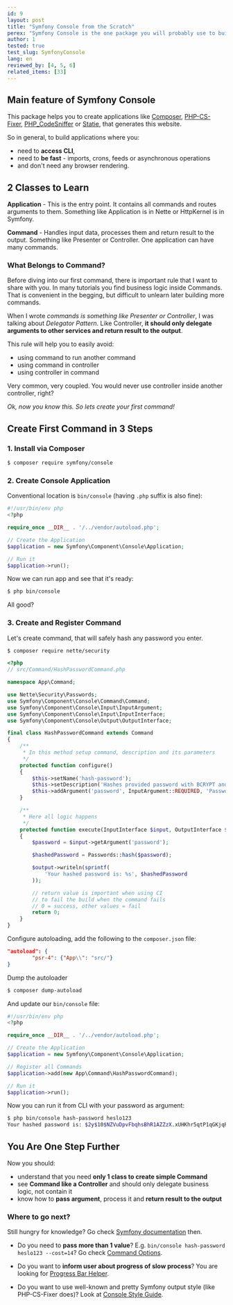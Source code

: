 ```yaml
---
id: 9
layout: post
title: "Symfony Console from the Scratch"
perex: "Symfony Console is the one package you will probably use to build a PHP CLI app. It's of one the easiest Symfony components. Why? You **only create Application class, add your Command class and you are ready to go**."
author: 1
tested: true
test_slug: SymfonyConsole
lang: en
reviewed_by: [4, 5, 6]
related_items: [33]
---
```


## Main feature of Symfony Console

This package helps you to create applications like [Composer](https://github.com/composer/composer), [PHP-CS-Fixer](https://github.com/FriendsOfPHP/PHP-CS-Fixer), [PHP_CodeSniffer](https://github.com/squizlabs/PHP_CodeSniffer) or [Statie](https://github.com/Symplify/Statie), that generates this website.

So in general, to build applications where you:

- need to **access CLI**,
- need to **be fast** - imports, crons, feeds or asynchronous operations
- and don't need any browser rendering.


## 2 Classes to Learn

**Application** - This is the entry point. It contains all commands and routes arguments to them. Something like Application is in Nette or HttpKernel is in Symfony.

**Command** - Handles input data, processes them and return result to the output. Something like Presenter or Controller. One application can have many commands.


### What Belongs to Command?

Before diving into our first command, there is important rule that I want to share with you. In many tutorials you find business logic inside Commands. That is convenient in the begging, but difficult to unlearn later building more commands.

When I wrote *commands is something like Presenter or Controller*, I was talking about *Delegator Pattern*. Like Controller, **it should only delegate arguments to other services and return result to the output**.

This rule will help you to easily avoid:

- using command to run another command
- using command in controller
- using controller in command

Very common, very coupled. You would never use controller inside another controller, right?

*Ok, now you know this. So lets create your first command!*


## Create First Command in 3 Steps

### 1. Install via Composer

```bash
$ composer require symfony/console
```

### 2. Create Console Application

Conventional location is `bin/console` (having `.php` suffix is also fine):
```php
#!/usr/bin/env php
<?php

require_once __DIR__ . '/../vendor/autoload.php';

// Create the Application
$application = new Symfony\Component\Console\Application;

// Run it
$application->run();
```

Now we can run app and see that it's ready:

```bash
$ php bin/console
```

All good?

### 3. Create and Register Command

Let's create command, that will safely hash any password you enter.

```bash
$ composer require nette/security
```

```php
<?php
// src/Command/HashPasswordCommand.php

namespace App\Command;

use Nette\Security\Passwords;
use Symfony\Component\Console\Command\Command;
use Symfony\Component\Console\Input\InputArgument;
use Symfony\Component\Console\Input\InputInterface;
use Symfony\Component\Console\Output\OutputInterface;

final class HashPasswordCommand extends Command
{
    /**
     * In this method setup command, description and its parameters
     */
    protected function configure()
    {
        $this->setName('hash-password');
        $this->setDescription('Hashes provided password with BCRYPT and prints to output.');
        $this->addArgument('password', InputArgument::REQUIRED, 'Password to be hashed.');
    }

    /**
     * Here all logic happens
     */
    protected function execute(InputInterface $input, OutputInterface $output)
    {
        $password = $input->getArgument('password');

        $hashedPassword = Passwords::hash($password);

        $output->writeln(sprintf(
            'Your hashed password is: %s', $hashedPassword
        ));

        // return value is important when using CI
        // to fail the build when the command fails
        // 0 = success, other values = fail
        return 0;
    }
}
```

Configure autoloading, add the following to the `composer.json` file:

```json
"autoload": {
        "psr-4": {"App\\": "src/"}
}
```

Dump the autoloader

```bash
$ composer dump-autoload
```

And update our `bin/console` file:

```php
#!/usr/bin/env php
<?php

require_once __DIR__ . '/../vendor/autoload.php';

// Create the Application
$application = new Symfony\Component\Console\Application;

// Register all Commands
$application->add(new App\Command\HashPasswordCommand);

// Run it
$application->run();
```

Now you can run it from CLI with your password as argument:

```bash
$ php bin/console hash-password heslo123
Your hashed password is: $2y$10$NZVuDpvFbqhsBhR1AZZzX.xUHKhr5qtP1qGKjqRM4S9Xakxn1Xgy2
```



## You Are One Step Further

Now you should:

- understand that you need **only 1 class to create simple Command**
- see **Command like a Controller** and should only delegate business logic, not contain it
- know how to **pass argument**, process it and **return result to the output**


### Where to go next?

Still hungry for knowledge? Go check [Symfony documentation](http://symfony.com/doc/current/components/console.html#learn-more) then.

- Do you need to **pass more than 1 value**? E.g. `bin/console hash-password heslo123 --cost=14`? Go check [Command Options](http://symfony.com/doc/current/console/input.html#using-command-options).

- Do you want to **inform user about progress of slow process**? You are looking for [Progress Bar Helper](http://symfony.com/doc/current/components/console/helpers/progressbar.html).

- Do you want to use well-known and pretty Symfony output style (like PHP-CS-Fixer does)? Look at [Console Style Guide](https://symfony.com/blog/new-in-symfony-2-8-console-style-guide).

